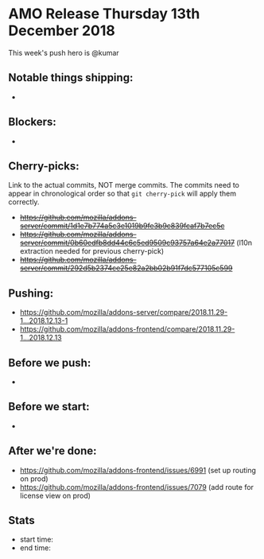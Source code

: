 # AMO Release Thursday 13th December 2018

This week's push hero is @kumar

## Notable things shipping:

*

## Blockers:

* 

## Cherry-picks:

Link to the actual commits, NOT merge commits. The commits need to appear
in chronological order so that `git cherry-pick` will apply them correctly.

* ~~https://github.com/mozilla/addons-server/commit/1d1e7b774a5c3e1019b9fe3b9c839fcaf7b7ec5c~~
* ~~https://github.com/mozilla/addons-server/commit/0b60edfb8dd44c6c5ed9509c93757a64e2a77017~~ (l10n extraction needed for previous cherry-pick)
* ~~https://github.com/mozilla/addons-server/commit/292d5b2374ce25e82a2bb02b91f7dc577105c599~~

## Pushing:


* https://github.com/mozilla/addons-server/compare/2018.11.29-1...2018.12.13-1
* https://github.com/mozilla/addons-frontend/compare/2018.11.29-1...2018.12.13



## Before we push:

*

## Before we start:

*

## After we're done:

* https://github.com/mozilla/addons-frontend/issues/6991 (set up routing on prod)
* https://github.com/mozilla/addons-frontend/issues/7079 (add route for license view on prod)


## Stats

* start time:
* end time:
